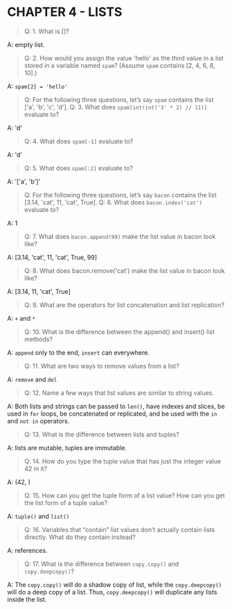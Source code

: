 # CHAPTER 4 - LISTS

> Q: 1. What is []?

A: empty list.

> Q: 2. How would you assign the value 'hello' as the third value in a list stored in a variable named `spam`? (Assume `spam` contains [2, 4, 6, 8, 10].)

A: `spam[2] = 'hello'`

> Q: For the following three questions, let’s say `spam` contains the list ['a', 'b', 'c', 'd'].
> Q: 3. What does `spam[int(int('3' * 2) // 11)]` evaluate to?

A: 'd'

> Q: 4. What does `spam[-1]` evaluate to?

A: 'd'

> Q: 5. What does `spam[:2]` evaluate to?

A: '['a', 'b']'

> Q: For the following three questions, let’s say `bacon` contains the list [3.14, 'cat', 11, 'cat', True].
> Q: 6. What does `bacon.index('cat')` evaluate to?

A: 1

> Q: 7. What does `bacon.append(99)` make the list value in bacon look like?

A: [3.14, 'cat', 11, 'cat', True, 99]

> Q: 8. What does bacon.remove('cat') make the list value in bacon look like?

A: [3.14, 11, 'cat', True]

> Q: 9. What are the operators for list concatenation and list replication?

A: `+` and `*`

> Q: 10. What is the difference between the append() and insert() list methods?

A: `append` only to the end, `insert` can everywhere.

> Q: 11. What are two ways to remove values from a list?

A: `remove` and `del`

> Q: 12. Name a few ways that list values are similar to string values.

A: Both lists and strings can be passed to `len()`, have indexes and slices, be used in `for` loops, be concatenated or replicated, and be used with the `in` and `not in` operators.

> Q: 13. What is the difference between lists and tuples?

A: lists are mutable, tuples are immutable.

> Q: 14. How do you type the tuple value that has just the integer value 42 in it?

A: (42, )

> Q: 15. How can you get the tuple form of a list value? How can you get the list form of a tuple value?

A: `tuple()` and `list()`

> Q: 16. Variables that “contain” list values don’t actually contain lists directly. What do they contain instead?

A: references.

> Q: 17. What is the difference between `copy.copy()` and `copy.deepcopy()`?

A: The `copy.copy()` will do a shadow copy of list, while the `copy.deepcopy()` will do a deep copy of a list. Thus, `copy.deepcopy()` will duplicate any lists inside the list.